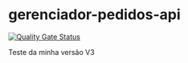 # gerenciador-pedidos-api

[![Quality Gate Status](http://localhost:9000/api/project_badges/measure?project=Gerenciador-Pedidos_Api&metric=alert_status)](http://localhost:9000/dashboard?id=Gerenciador-Pedidos_Api)

Teste da minha versão V3
